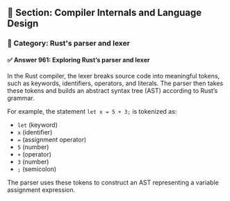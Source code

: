## 📘 Section: Compiler Internals and Language Design  
### 🔹 Category: Rust's parser and lexer  
#### ✅ Answer 961: Exploring Rust’s parser and lexer

In the Rust compiler, the lexer breaks source code into meaningful tokens, such as keywords, identifiers, operators, and literals. The parser then takes these tokens and builds an abstract syntax tree (AST) according to Rust’s grammar.

For example, the statement `let x = 5 + 3;` is tokenized as:
- `let` (keyword)
- `x` (identifier)
- `=` (assignment operator)
- `5` (number)
- `+` (operator)
- `3` (number)
- `;` (semicolon)

The parser uses these tokens to construct an AST representing a variable assignment expression.
